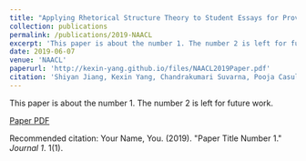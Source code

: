 ```yaml
---
title: "Applying Rhetorical Structure Theory to Student Essays for Providing Automated Writing Feedback"
collection: publications
permalink: /publications/2019-NAACL
excerpt: 'This paper is about the number 1. The number 2 is left for future work.'
date: 2019-06-07
venue: 'NAACL'
paperurl: 'http://kexin-yang.github.io/files/NAACL2019Paper.pdf'
citation: 'Shiyan Jiang, Kexin Yang, Chandrakumari Suvarna, Pooja Casula, Mingtong Zhang, Carolyn Penstein Rose ́. (2009). &quot;Paper Title Number 1.&quot; <i>Journal 1</i>. 1(1).'
---
```

This paper is about the number 1. The number 2 is left for future work.

[Paper PDF](http://kexin-yang.github.io/files/NAACL2019Paper.pdf)

Recommended citation: Your Name, You. (2019). "Paper Title Number 1." <i>Journal 1</i>. 1(1).